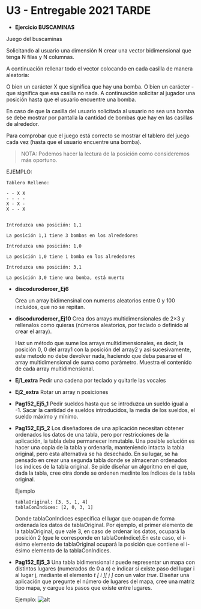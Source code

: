 # U3 - Entregable 2021 TARDE

* **Ejercicio BUSCAMINAS**

Juego del buscaminas

Solicitando al usuario una dimensión N crear una vector bidimensional que tenga N filas y N columnas.

A continuación rellenar todo el vector colocando en cada casilla de manera aleatoria:

O bien un carácter X que significa que hay una bomba.
O bien un carácter - que significa que esa casilla no nada.
A continuación solicitar al jugador una posición hasta que el usuario encuentre una bomba.

En caso de que la casilla del usuario solicitada al usuario no sea una bomba se debe mostrar por pantalla la cantidad de bombas que hay en las casillas de alrededor.

Para comprobar que el juego está correcto se mostrar el tablero del juego cada vez (hasta que el usuario encuentre una bomba).

> NOTA: Podemos hacer la lectura de la posición como consideremos más oportuno.

EJEMPLO:
````
Tablero Relleno:

- - X X
- - - -
X - X -
X - - X


Introduzca una posición: 1,1

La posición 1,1 tiene 3 bombas en los alrededores

Introduzca una posición: 1,0

La posición 1,0 tiene 1 bomba en los alrededores

Introduzca una posición: 3,1

La posición 3,0 tiene una bomba, está muerto 
````

* **discoduroderoer_Ej6**
  
  Crea un array bidimensinal con numeros aleatorios entre 0 y 100 incluidos, que no se repitan.


* **discoduroderoer_Ej10**
    Crea dos arrays multidimensionales de 2×3 y rellenalos como quieras (números aleatorios, por teclado o definido al crear el array).

    Haz un método que sume los arrays multidimensionales, es decir, la posición 0, 0 del array1 con la posición del array2 y así sucesivamente, este metodo no debe devolver nada, haciendo que deba pasarse el array multidimensional de suma como parámetro. Muestra el contenido de cada array multidimensional.

* **Ej1_extra**
    Pedir una cadena por teclado y quitarle las vocales

* **Ej2_extra**
    Rotar un array n posiciones

* **Pag152_Ej5_1**
    Pedir sueldos hasta que se introduzca un sueldo igual a -1. Sacar la cantidad de sueldos introducidos, la media de los sueldos, el sueldo máximo y mínimo.

* **Pag152_Ej5_2**
    Los diseñadores de una aplicación necesitan obtener ordenados los datos de una tabla, pero por restricciones de la aplicación, la tabla debe permanecer inmutable. Una posible solución es hacer una copia de la tabla y ordenarla, manteniendo intacta la tabla original, pero esta alternativa se ha desechado. En su lugar, se ha pensado en crear una segunda tabla donde se almacenan ordenados los índices de la tabla original. Se pide diseñar un algoritmo en el que, dada la tabla, cree otra donde se ordenen medinte los índices de la tabla original.

    Ejemplo
    ````
    tablaOriginal: [3, 5, 1, 4]
    tablaConIndices: [2, 0, 3, 1]
    ````
    Donde tablaConIndices especifica el lugar que ocupan de forma ordenada los datos de tablaOriginal. Por ejemplo, el primer elemento de la tablaOriginal, que vale 3, en caso de ordenar los datos, ocupará la posición 2 (que le corresponde en tablaConIndice).En este caso, el i-ésimo elemento de tablaOriginal ocupará la posición que contiene el i-ésimo elemento de la tablaConIndices.

* **Pag152_Ej5_3**
    Una tabla bidimensional *t* puede representar un mapa con distintos lugares (numerados de 0 a *n*) e indicar si existe paso del lugar i al lugar j, mediante el elemento *t [ i ][ j ]* con un valor *true*. Diseñar una aplicación que pregunte el número de lugares del mapa, cree una matriz tipo mapa, y cargue los pasos que existe entre lugares.

    Ejemplo: 
    ![alt](/)
